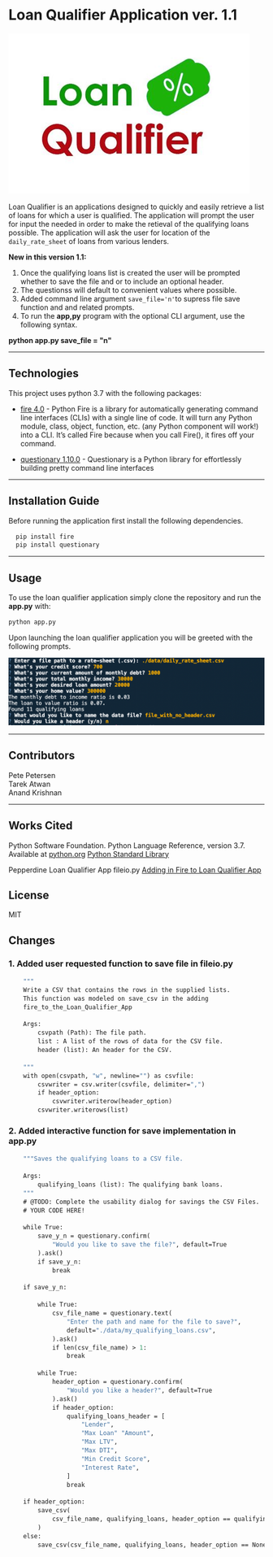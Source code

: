 # Loan Qualifier Application ver. 1.1

![Loan Qualifier Prompts](Images/loan_qual_logo.jpg)

Loan Qualifier is an applications designed to quickly and easily retrieve a list of loans for which a user is qualified. The application will prompt the user for input the needed in order to make the retieval of the qualifying loans possible. The application will ask the user for location of the `daily_rate_sheet` of loans from various lenders.  

**New in this version 1.1:**  

1. Once the qualifying loans list is created the user will be prompted whether to save the file and or to include an optional header.
2. The questionss will default to convenient values where possible.  
3. Added command line argument `save_file='n'`to supress file save function and and related prompts.
4. To run the **app,py** program with the optional CLI argument, use the following syntax.  

**python app.py save_file = "n"**

---

## Technologies

This project uses python 3.7 with the following packages:

* [fire 4.0](https://pypi.org/project/fire/) - Python Fire is a library for automatically generating command line interfaces (CLIs) with a single line of code.  It will turn any Python module, class, object, function, etc. (any Python component will work!) into a CLI. It’s called Fire because when you call Fire(), it fires off your command.

* [questionary 1.10.0](https://pypi.org/project/questionary/) - Questionary is a Python library for effortlessly building pretty command line interfaces

---

## Installation Guide

Before running the application first install the following dependencies.

```python
  pip install fire
  pip install questionary
```

---

## Usage

To use the loan qualifier application simply clone the repository and run the **app.py** with:

```python
python app.py
```

Upon launching the loan qualifier application you will be greeted with the following prompts.

![Loan Qualifier Prompts](Images/loan_qalifier.png)

---

## Contributors

Pete Petersen  
Tarek Atwan  
Anand Krishnan  

---

## Works Cited

Python Software Foundation. Python Language Reference, version 3.7. Available at [python.org](http://www.python.org)
[Python Standard Library](https://docs.python.org/3/library/index.html)

Pepperdine Loan Qualifier App fileio.py [Adding in Fire to Loan Qualifier App](https://courses.bootcampspot.com/courses/1103/files/1264429/download)

## License

MIT

## Changes

### 1. Added user requested function to save file in fileio.py

```def save_csv(csvpath, list, header_option=None):
    """
    Write a CSV that contains the rows in the supplied lists.  
    This function was modeled on save_csv in the adding 
    fire_to_the_Loan_Qualifier_App

    Args:
        csvpath (Path): The file path.
        list : A list of the rows of data for the CSV file.
        header (list): An header for the CSV.

    """
    with open(csvpath, "w", newline="") as csvfile:
        csvwriter = csv.writer(csvfile, delimiter=",")
        if header_option:
            csvwriter.writerow(header_option)
        csvwriter.writerows(list)
```

### 2.  Added interactive function for save implementation in app.py

```def save_qualifying_loans(qualifying_loans):
    """Saves the qualifying loans to a CSV file.

    Args:
        qualifying_loans (list): The qualifying bank loans.
    """
    # @TODO: Complete the usability dialog for savings the CSV Files.
    # YOUR CODE HERE!

    while True:
        save_y_n = questionary.confirm(
            "Would you like to save the file?", default=True
        ).ask()
        if save_y_n:
            break

    if save_y_n:

        while True:
            csv_file_name = questionary.text(
                "Enter the path and name for the file to save?",
                default="./data/my_qualifying_loans.csv",
            ).ask()
            if len(csv_file_name) > 1:
                break

        while True:
            header_option = questionary.confirm(
                "Would you like a header?", default=True
            ).ask()
            if header_option:
                qualifying_loans_header = [
                    "Lender",
                    "Max Loan" "Amount",
                    "Max LTV",
                    "Max DTI",
                    "Min Credit Score",
                    "Interest Rate",
                ]
                break

    if header_option:
        save_csv(
            csv_file_name, qualifying_loans, header_option == qualifying_loans_header
        )
    else:
        save_csv(csv_file_name, qualifying_loans, header_option == None)
```
